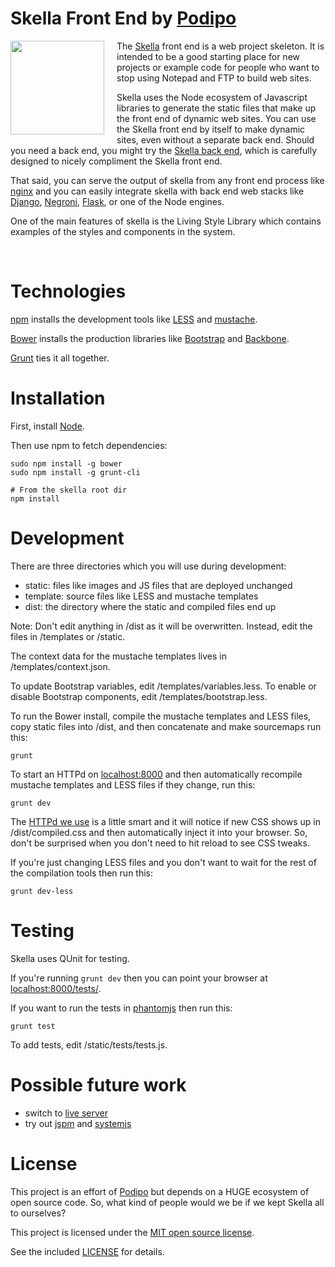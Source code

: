 # Skella Front End by [Podipo](https://podipo.com/)

<div style="text-align: center;">
	<img width="150" style="float: left; margin: 0 20px 2px 0;"  src="http://podipo.github.io/skella/images/Skella-logo-300.png" /> 
</div>

The [Skella](http://github.com/podipo/skella/) front end is a web project skeleton. It is intended to be a good starting place for new projects or example code for people who want to stop using Notepad and FTP to build web sites.

Skella uses the Node ecosystem of Javascript libraries to generate the static files that make up the front end of dynamic web sites.  You can use the Skella front end by itself to make dynamic sites, even without a separate back end.  Should you need a back end, you might try the [Skella back end](https://github.com/podipo/skellago/), which is carefully designed to nicely compliment the Skella front end.


That said, you can serve the output of skella from any front end process like [nginx](http://nginx.org/) and you can easily integrate skella with back end web stacks like [Django](https://www.djangoproject.com/), [Negroni](https://github.com/codegangsta/negroni), [Flask](http://flask.pocoo.org/), or one of the Node engines.


One of the main features of skella is the Living Style Library which contains examples of the styles and components in the system.

<br style="clear: both;" >

# Technologies

[npm](https://www.npmjs.org/) installs the development tools like [LESS](http://lesscss.org/) and [mustache](https://github.com/janl/mustache.js).

[Bower](http://bower.io/) installs the production libraries like [Bootstrap](http://getbootstrap.com/) and [Backbone](http://backbonejs.org/).

[Grunt](http://gruntjs.com/) ties it all together.

# Installation

First, install [Node](http://nodejs.org/).

Then use npm to fetch dependencies:

	sudo npm install -g bower
	sudo npm install -g grunt-cli

	# From the skella root dir
	npm install


# Development

There are three directories which you will use during development:

- static: files like images and JS files that are deployed unchanged
- template: source files like LESS and mustache templates
- dist: the directory where the static and compiled files end up

Note: Don't edit anything in /dist as it will be overwritten.  Instead, edit the files in /templates or /static.

The context data for the mustache templates lives in /templates/context.json.

To update Bootstrap variables, edit /templates/variables.less. To enable or disable Bootstrap components, edit /templates/bootstrap.less.

To run the Bower install, compile the mustache templates and LESS files, copy static files into /dist, and then concatenate and make sourcemaps run this:

	grunt 

To start an HTTPd on [localhost:8000](http://localhost:8000/) and then automatically recompile mustache templates and LESS files if they change, run this:

	grunt dev

The [HTTPd we use](http://www.browsersync.io/) is a little smart and it will notice if new CSS shows up in /dist/compiled.css and then automatically inject it into your browser.  So, don't be surprised when you don't need to hit reload to see CSS tweaks.

If you're just changing LESS files and you don't want to wait for the rest of the compilation tools then run this:

	grunt dev-less

# Testing

Skella uses QUnit for testing.

If you're running `grunt dev` then you can point your browser at [localhost:8000/tests/](http://localhost:8000/tests/). 

If you want to run the tests in [phantomjs](http://phantomjs.org/) then run this:

	grunt test

To add tests, edit /static/tests/tests.js.

# Possible future work

- switch to [live server](https://github.com/tapio/live-server)
- try out [jspm](http://jspm.io/) and [systemjs](https://github.com/systemjs/systemjs)

# License

This project is an effort of [Podipo](http://podipo.com/) but depends on a HUGE ecosystem of open source code.  So, what kind of people would we be if we kept Skella all to ourselves?

This project is licensed under the [MIT open source license](http://opensource.org/licenses/MIT).

See the included [LICENSE](https://github.com/podipo/skella/blob/master/LICENSE) for details.

